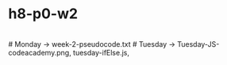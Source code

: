 # h8-p0-w2
<br>
# Monday -> week-2-pseudocode.txt
# Tuesday -> Tuesday-JS-codeacademy.png, tuesday-ifElse.js, 
